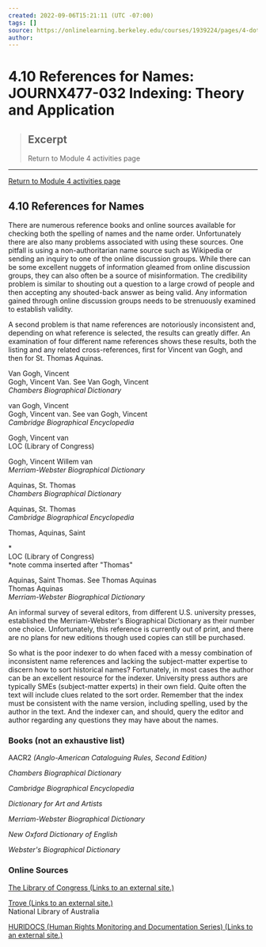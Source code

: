 ```yaml
---
created: 2022-09-06T15:21:11 (UTC -07:00)
tags: []
source: https://onlinelearning.berkeley.edu/courses/1939224/pages/4-dot-10-references-for-names
author: 
---
```


# 4.10 References for Names: JOURNX477-032 Indexing: Theory and Application

> ## Excerpt
> Return to Module 4 activities page

---
[Return to Module 4 activities page](https://onlinelearning.berkeley.edu/courses/1939224/pages/module-4 "Module 4")

## 4.10 References for Names

There are numerous reference books and online sources available for checking both the spelling of names and the name order. Unfortunately there are also many problems associated with using these sources. One pitfall is using a non-authoritarian name source such as Wikipedia or sending an inquiry to one of the online discussion groups. While there can be some excellent nuggets of information gleamed from online discussion groups, they can also often be a source of misinformation. The credibility problem is similar to shouting out a question to a large crowd of people and then accepting any shouted-back answer as being valid. Any information gained through online discussion groups needs to be strenuously examined to establish validity.

A second problem is that name references are notoriously inconsistent and, depending on what reference is selected, the results can greatly differ. An examination of four different name references shows these results, both the listing and any related cross-references, first for Vincent van Gogh, and then for St. Thomas Aquinas.

Van Gogh, Vincent  
Gogh, Vincent Van. See Van Gogh, Vincent  
_Chambers Biographical Dictionary_

van Gogh, Vincent  
Gogh, Vincent van. See van Gogh, Vincent  
_Cambridge Biographical Encyclopedia_

Gogh, Vincent van  
LOC (Library of Congress)

Gogh, Vincent Willem van  
_Merriam-Webster Biographical Dictionary_

Aquinas, St. Thomas  
_Chambers Biographical Dictionary_

Aquinas, St. Thomas  
_Cambridge Biographical Encyclopedia_

Thomas, Aquinas, Saint

\*  
LOC (Library of Congress)  
\*note comma inserted after "Thomas"

Aquinas, Saint Thomas. See Thomas Aquinas  
Thomas Aquinas  
_Merriam-Webster Biographical Dictionary_

An informal survey of several editors, from different U.S. university presses, established the Merriam-Webster's Biographical Dictionary as their number one choice. Unfortunately, this reference is currently out of print, and there are no plans for new editions though used copies can still be purchased.

So what is the poor indexer to do when faced with a messy combination of inconsistent name references and lacking the subject-matter expertise to discern how to sort historical names? Fortunately, in most cases the author can be an excellent resource for the indexer. University press authors are typically SMEs (subject-matter experts) in their own field. Quite often the text will include clues related to the sort order. Remember that the index must be consistent with the name version, including spelling, used by the author in the text. And the indexer can, and should, query the editor and author regarding any questions they may have about the names.

### Books (not an exhaustive list)

AACR2 _(Anglo-American Cataloguing Rules, Second Edition)_

_Chambers Biographical Dictionary_

_Cambridge Biographical Encyclopedia_

_Dictionary for Art and Artists_

_Merriam-Webster Biographical Dictionary_

_New Oxford Dictionary of English_

_Webster's Biographical Dictionary_

### Online Sources

[The Library of Congress (Links to an external site.)](http://www.loc.gov/)

[Trove (Links to an external site.)](http://trove.nla.gov.au/)  
National Library of Australia

[HURIDOCS (Human Rights Monitoring and Documentation Series) (Links to an external site.)](https://huridocs.org/wp-content/uploads/2020/12/howtorecordnames-eng.pdf)
